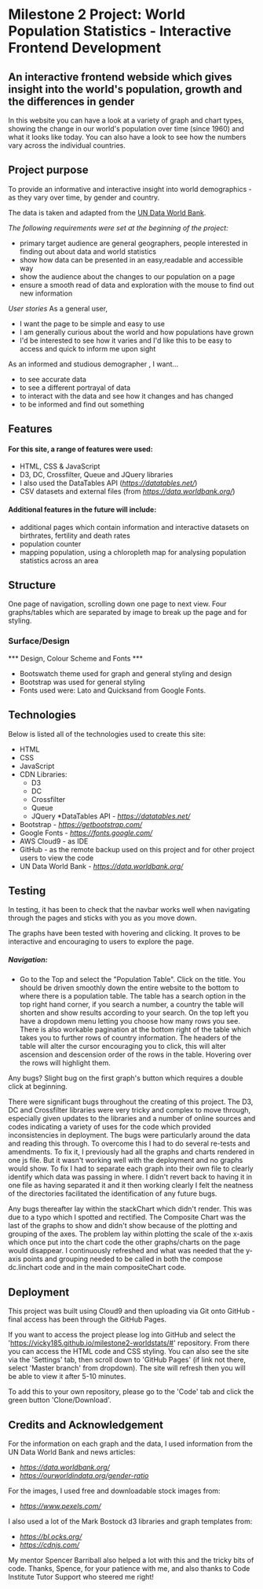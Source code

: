 # Milestone 2 Project: World Population Statistics - Interactive Frontend Development

## An interactive frontend webside which gives insight into the world's population, growth and the differences in gender

In this website you can have a look at a variety of graph and chart types, showing the change in our world's population over time (since 1960) and what it looks like today. You can also have a look to see how the numbers vary across the individual countries.

## Project purpose

To provide an informative and interactive insight into world demographics - as they vary over time, by gender and country.

The data is taken and adapted from the [UN Data World Bank](_https://data.worldbank.org/_).

*The following requirements were set at the beginning of the project:*
* primary target audience are general geographers, people interested in finding out about data and world statistics
* show how data can be presented in an easy,readable and accessible way
* show the audience about the changes to our population on a page
* ensure a smooth read of data and exploration with the mouse to find out new information

*User stories*
As a general user,
* I want the page to be simple and easy to use
* I am generally curious about the world and how populations have grown
* I'd be interested to see how it varies and I'd like this to be easy to access and quick to inform me upon sight

As an informed and studious demographer  , I want...
* to see accurate data
* to see a different portrayal of data
* to interact with the data and see how it changes and has changed
* to be informed and find out something

## Features

#### For this site, a range of features were used:

* HTML, CSS & JavaScript
* D3, DC, Crossfilter, Queue and JQuery libraries
* I also used the DataTables API (_https://datatables.net/_)
* CSV datasets and external files (from _https://data.worldbank.org/_)

#### Additional features in the future will include:

* additional pages which contain information and interactive datasets on birthrates, fertility and death rates
* population counter
* mapping population, using a chloropleth map for analysing population statistics across an area

## Structure

One page of navigation, scrolling down one page to next view. 
Four graphs/tables which are separated by image to break up the page and for styling. 

### Surface/Design


*** Design, Colour Scheme and Fonts ***

* Bootswatch theme used for graph and general styling and design
* Bootstrap was used for general styling
* Fonts used were: Lato and Quicksand from Google Fonts.

## Technologies

Below is listed all of the technologies used to create this site:

* HTML
* CSS
* JavaScript 
* CDN Libraries:
    * D3
    * DC
    * Crossfilter
    * Queue
    * JQuery
*DataTables API - _https://datatables.net/_
* Bootstrap -  _https://getbootstrap.com/_
* Google Fonts - _https://fonts.google.com/_
* AWS Cloud9 - as IDE
* GitHub - as the remote backup used on this project and for other project users to view the code
* UN Data World Bank - _https://data.worldbank.org/_

## Testing

In testing, it has been to check that the navbar works well when navigating through the pages and sticks with you as you move down. 

The graphs have been tested with hovering and clicking. It proves to be interactive and encouraging to users to explore the page. 
##### Navigation: 
* Go to the Top and select the "Population Table".
Click on the title.
You should be driven smoothly down the entire website to the bottom to where there is a population table. 
The table has a search option in the top right hand corner, if you search a number, a country the table will shorten and show results according to your search.
On the top left you have a dropdown menu letting you choose how many rows you see.
There is also workable pagination at the bottom right of the table which takes you to further rows of country information.
The headers of the table will alter the cursor encouraging you to click, this will alter ascension and descension order of the rows in the table. 
Hovering over the rows will highlight them.

Any bugs?
Slight bug on the first graph's button which requires a double click at beginning. 

There were significant bugs throughout the creating of this project. The D3, DC and Crossfilter libraries were very tricky and complex to move through, especially given updates to the libraries and a number of online sources and codes indicating a variety of uses for the code which provided inconsistencies in deployment. 
The bugs were particularly around the data and reading this through. To overcome this I had to do several re-tests and amendments. To fix it, I previously had all the graphs and charts rendered in one js file. But it wasn't working well with the deployment and no graphs would show. To fix I had to separate each graph into their own file to clearly identify which data was passing in where. I didn't revert back to having it in one file as having separated it and it then working clearly I felt the neatness of the directories facilitated the identification of any future bugs. 

Any bugs thereafter lay within the stackChart which didn't render. This was due to a typo which I spotted and rectified.
The Composite Chart was the last of the graphs to show and didn't show because of the plotting and grouping of the axes. The problem lay within plotting the scale of the x-axis which once put into the chart code the other graphs/charts on the page would disappear. I continuously refreshed and what was needed that the y-axis points and grouping needed to be called in both the compose dc.linchart code and in the main compositeChart code. 


## Deployment

This project was built using Cloud9 and then uploading via Git onto GitHub - final access has been through the GitHub Pages.

If you want to access the project please log into GitHub and select the 'https://vicky185.github.io/milestone2-worldstats/#' repository. From there you can access the HTML code and CSS styling. You can also see the site via the 'Settings' tab, then scroll down to 'GitHub Pages' (if link not there, select 'Master branch' from dropdown). The site will refresh then you will be able to view it after 5-10 minutes.

To add this to your own repository, please go to the 'Code' tab and click the green button 'Clone/Download'.

## Credits and Acknowledgement

For the information on each graph and the data, I used information from the UN Data World Bank and news articles:
* _https://data.worldbank.org/_
* _https://ourworldindata.org/gender-ratio_

For the images, I used free and downloadable stock images from:
* _https://www.pexels.com/_ 

I also used a lot of the Mark Bostock d3 libraries and graph templates from: 
* _https://bl.ocks.org/_
* _https://cdnjs.com/_

My mentor Spencer Barriball also helped a lot with this and the tricky bits of code. Thanks, Spence, for your patience with me, and also thanks to Code Institute Tutor Support who steered me right! 

